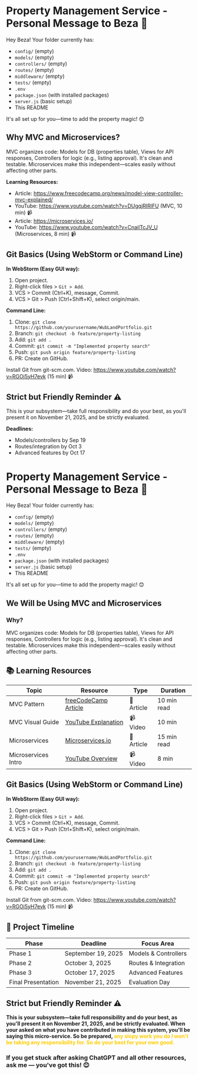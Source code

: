# Property Management Service - Personal Message to Beza 🚀

Hey Beza! Your folder currently has:
- `config/` (empty)
- `models/` (empty)
- `controllers/` (empty)
- `routes/` (empty)
- `middleware/` (empty)
- `tests/` (empty)
- `.env`
- `package.json` (with installed packages)
- `server.js` (basic setup)
- This README

It's all set up for you—time to add the property magic! 😊

## Why MVC and Microservices?

MVC organizes code: Models for DB (properties table), Views for API responses, Controllers for logic (e.g., listing approval). It's clean and testable. Microservices make this independent—scales easily without affecting other parts.

**Learning Resources:**
- Article: https://www.freecodecamp.org/news/model-view-controller-mvc-explained/
- YouTube: https://www.youtube.com/watch?v=DUgqjRIRlFU (MVC, 10 min) 📹
- Article: https://microservices.io/
- YouTube: https://www.youtube.com/watch?v=CnailTcJV_U (Microservices, 8 min) 📹

## Git Basics (Using WebStorm or Command Line)

**In WebStorm (Easy GUI way):**
1. Open project.
2. Right-click files > `Git > Add`.
3. VCS > Commit (Ctrl+K), message, Commit.
4. VCS > Git > Push (Ctrl+Shift+K), select origin/main.

**Command Line:**
1. Clone: `git clone https://github.com/yourusername/WubLandPortfolio.git`
2. Branch: `git checkout -b feature/property-listing`
3. Add: `git add .`
4. Commit: `git commit -m "Implemented property search"`
5. Push: `git push origin feature/property-listing`
6. PR: Create on GitHub.

Install Git from git-scm.com. Video: https://www.youtube.com/watch?v=RGOj5yH7evk (15 min) 📹

## Strict but Friendly Reminder ⚠️

This is your subsystem—take full responsibility and do your best, as you'll present it on November 21, 2025, and be strictly evaluated.

**Deadlines:**
- Models/controllers by Sep 19
- Routes/integration by Oct 3
- Advanced features by Oct 17

# Property Management Service - Personal Message to Beza 🚀

Hey Beza! Your folder currently has:
- `config/` (empty)
- `models/` (empty)
- `controllers/` (empty)
- `routes/` (empty)
- `middleware/` (empty)
- `tests/` (empty)
- `.env`
- `package.json` (with installed packages)
- `server.js` (basic setup)
- This README

It's all set up for you—time to add the property magic! 😊

## We Will be Using MVC and Microservices
### Why?

MVC organizes code: Models for DB (properties table), Views for API responses, Controllers for logic (e.g., listing approval). It's clean and testable. Microservices make this independent—scales easily without affecting other parts.

## 📚 Learning Resources

| Topic | Resource | Type | Duration |
|-------|----------|------|----------|
| MVC Pattern | [freeCodeCamp Article](https://www.freecodecamp.org/news/model-view-controller-mvc-explained/) | 📖 Article | 10 min read |
| MVC Visual Guide | [YouTube Explanation](https://www.youtube.com/watch?v=DUgqjRIRlFU) | 📹 Video | 10 min |
| Microservices | [Microservices.io](https://microservices.io/) | 📖 Article | 15 min read |
| Microservices Intro | [YouTube Overview](https://www.youtube.com/watch?v=CnailTcJV_U) | 📹 Video | 8 min |

## Git Basics (Using WebStorm or Command Line)

**In WebStorm (Easy GUI way):**
1. Open project.
2. Right-click files > `Git > Add`.
3. VCS > Commit (Ctrl+K), message, Commit.
4. VCS > Git > Push (Ctrl+Shift+K), select origin/main.

**Command Line:**
1. Clone: `git clone https://github.com/yourusername/WubLandPortfolio.git`
2. Branch: `git checkout -b feature/property-listing`
3. Add: `git add .`
4. Commit: `git commit -m "Implemented property search"`
5. Push: `git push origin feature/property-listing`
6. PR: Create on GitHub.

Install Git from git-scm.com. Video: https://www.youtube.com/watch?v=RGOj5yH7evk (15 min) 📹

## 📅 Project Timeline

| Phase | Deadline | Focus Area |
|-------|----------|------------|
| Phase 1 | September 19, 2025 | Models & Controllers |
| Phase 2 | October 3, 2025 | Routes & Integration |
| Phase 3 | October 17, 2025 | Advanced Features |
| Final Presentation | November 21, 2025 | Evaluation Day |

## Strict but Friendly Reminder ⚠️

**This is your subsystem—take full responsibility and do your best, as you'll present it on November 21, 2025, and be strictly evaluated. When your asked on what you have contributed in making this system, you'll be saying this micro-service. So be prepared, <span style="color: #ffcc00">any slopy work you do I won't be taking any responsibility for. So do your best for your own good.</span>**

### If you get stuck after asking ChatGPT and all other resources, ask me — you've got this! 😊